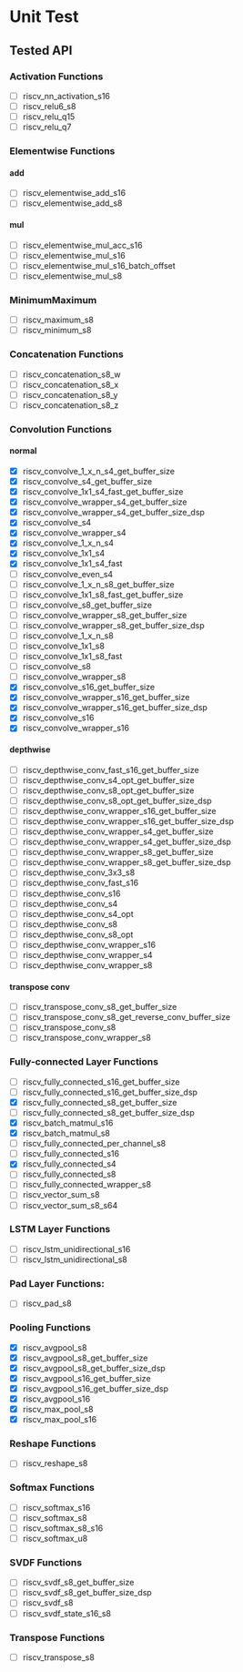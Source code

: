 # Unit Test

## Tested API

### Activation Functions

- [ ] riscv_nn_activation_s16
- [ ] riscv_relu6_s8
- [ ] riscv_relu_q15
- [ ] riscv_relu_q7

### Elementwise Functions

#### add

- [ ] riscv_elementwise_add_s16
- [ ] riscv_elementwise_add_s8

#### mul

- [ ] riscv_elementwise_mul_acc_s16
- [ ] riscv_elementwise_mul_s16
- [ ] riscv_elementwise_mul_s16_batch_offset
- [ ] riscv_elementwise_mul_s8

### MinimumMaximum
- [ ] riscv_maximum_s8
- [ ] riscv_minimum_s8

### Concatenation Functions

- [ ] riscv_concatenation_s8_w
- [ ] riscv_concatenation_s8_x
- [ ] riscv_concatenation_s8_y
- [ ] riscv_concatenation_s8_z

### Convolution Functions

#### normal

- [x] riscv_convolve_1_x_n_s4_get_buffer_size
- [x] riscv_convolve_s4_get_buffer_size
- [x] riscv_convolve_1x1_s4_fast_get_buffer_size
- [x] riscv_convolve_wrapper_s4_get_buffer_size
- [x] riscv_convolve_wrapper_s4_get_buffer_size_dsp
- [x] riscv_convolve_s4
- [x] riscv_convolve_wrapper_s4
- [x] riscv_convolve_1_x_n_s4
- [x] riscv_convolve_1x1_s4
- [x] riscv_convolve_1x1_s4_fast
- [ ] riscv_convolve_even_s4
- [ ] riscv_convolve_1_x_n_s8_get_buffer_size
- [ ] riscv_convolve_1x1_s8_fast_get_buffer_size
- [ ] riscv_convolve_s8_get_buffer_size
- [ ] riscv_convolve_wrapper_s8_get_buffer_size
- [ ] riscv_convolve_wrapper_s8_get_buffer_size_dsp
- [ ] riscv_convolve_1_x_n_s8
- [ ] riscv_convolve_1x1_s8
- [ ] riscv_convolve_1x1_s8_fast
- [ ] riscv_convolve_s8
- [ ] riscv_convolve_wrapper_s8
- [x] riscv_convolve_s16_get_buffer_size
- [x] riscv_convolve_wrapper_s16_get_buffer_size
- [x] riscv_convolve_wrapper_s16_get_buffer_size_dsp
- [x] riscv_convolve_s16
- [x] riscv_convolve_wrapper_s16

#### depthwise

- [ ] riscv_depthwise_conv_fast_s16_get_buffer_size
- [ ] riscv_depthwise_conv_s4_opt_get_buffer_size
- [ ] riscv_depthwise_conv_s8_opt_get_buffer_size
- [ ] riscv_depthwise_conv_s8_opt_get_buffer_size_dsp
- [ ] riscv_depthwise_conv_wrapper_s16_get_buffer_size
- [ ] riscv_depthwise_conv_wrapper_s16_get_buffer_size_dsp
- [ ] riscv_depthwise_conv_wrapper_s4_get_buffer_size
- [ ] riscv_depthwise_conv_wrapper_s4_get_buffer_size_dsp
- [ ] riscv_depthwise_conv_wrapper_s8_get_buffer_size
- [ ] riscv_depthwise_conv_wrapper_s8_get_buffer_size_dsp
- [ ] riscv_depthwise_conv_3x3_s8
- [ ] riscv_depthwise_conv_fast_s16
- [ ] riscv_depthwise_conv_s16
- [ ] riscv_depthwise_conv_s4
- [ ] riscv_depthwise_conv_s4_opt
- [ ] riscv_depthwise_conv_s8
- [ ] riscv_depthwise_conv_s8_opt
- [ ] riscv_depthwise_conv_wrapper_s16
- [ ] riscv_depthwise_conv_wrapper_s4
- [ ] riscv_depthwise_conv_wrapper_s8

#### transpose conv

- [ ] riscv_transpose_conv_s8_get_buffer_size
- [ ] riscv_transpose_conv_s8_get_reverse_conv_buffer_size
- [ ] riscv_transpose_conv_s8
- [ ] riscv_transpose_conv_wrapper_s8

### Fully-connected Layer Functions

- [ ] riscv_fully_connected_s16_get_buffer_size
- [ ] riscv_fully_connected_s16_get_buffer_size_dsp
- [x] riscv_fully_connected_s8_get_buffer_size
- [ ] riscv_fully_connected_s8_get_buffer_size_dsp
- [x] riscv_batch_matmul_s16
- [x] riscv_batch_matmul_s8
- [ ] riscv_fully_connected_per_channel_s8
- [ ] riscv_fully_connected_s16
- [x] riscv_fully_connected_s4
- [ ] riscv_fully_connected_s8
- [ ] riscv_fully_connected_wrapper_s8
- [ ] riscv_vector_sum_s8
- [ ] riscv_vector_sum_s8_s64

### LSTM Layer Functions
- [ ] riscv_lstm_unidirectional_s16
- [ ] riscv_lstm_unidirectional_s8

### Pad Layer Functions:
- [ ] riscv_pad_s8

### Pooling Functions
- [x] riscv_avgpool_s8
- [x] riscv_avgpool_s8_get_buffer_size
- [x] riscv_avgpool_s8_get_buffer_size_dsp
- [x] riscv_avgpool_s16_get_buffer_size
- [x] riscv_avgpool_s16_get_buffer_size_dsp
- [x] riscv_avgpool_s16
- [x] riscv_max_pool_s8
- [x] riscv_max_pool_s16

### Reshape Functions
- [ ] riscv_reshape_s8

### Softmax Functions
- [ ] riscv_softmax_s16
- [ ] riscv_softmax_s8
- [ ] riscv_softmax_s8_s16
- [ ] riscv_softmax_u8

### SVDF Functions
- [ ] riscv_svdf_s8_get_buffer_size
- [ ] riscv_svdf_s8_get_buffer_size_dsp
- [ ] riscv_svdf_s8
- [ ] riscv_svdf_state_s16_s8

### Transpose Functions
- [ ] riscv_transpose_s8
